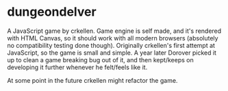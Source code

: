 # dungeondelver
A JavaScript game by crkellen. Game engine is self made, and it's rendered with HTML Canvas, so it should work with all modern browsers (absolutely no compatibility testing done though). Originally crkellen's first attempt at JavaScript, so the game is small and simple. A year later Dorover picked it up to clean a game breaking bug out of it, and then kept/keeps on developing it further whenever he felt/feels like it.

At some point in the future crkellen might refactor the game.